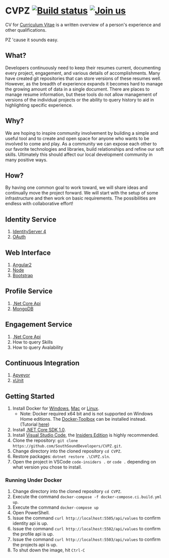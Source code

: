 # CVPZ [![Build status](https://ci.appveyor.com/api/projects/status/m9msqx3io0btxx28?svg=true)](https://ci.appveyor.com/project/McLeopold/cvpz) [![Join us](https://ssdug-slackin.azurewebsites.net/badge.svg)](https://ssdug-slackin.azurewebsites.net/)

CV for [Curriculum Vitae](https://en.wikipedia.org/wiki/Curriculum_vitae) is a written overview of a person's experience and other qualifications.

PZ 'cause it sounds easy.

## What?

Developers continuously need to keep their resumes current, documenting every project, engagement, and various details of accomplishments.  Many have created git repositories that can store versions of these resumes well. However, as the breadth of experience expands it becomes hard to manage the growing amount of data in a single document. There are places to manage resume information, but these tools do not allow management of versions of the individual projects or the ability to query history to aid in highlighting specific experience.

## Why?

We are hoping to inspire community involvement by building a simple and useful tool and to create and open space for anyone who wants to be involved to come and play. As a community we can expose each other to our favorite technologies and libraries, build relationships and refine our soft skills. Ultimately this should affect our local development community in many positive ways.

## How?

By having one common goal to work toward, we will share ideas and continually move the project forward.  We will start with the setup of some infrastructure and then work on basic requirements.  The possibilities are endless with collaborative effort!

## Identity Service

1. [IdentityServer 4](https://github.com/IdentityServer/IdentityServer4)
1. [OAuth](https://oauth.net/2/)

## Web Interface

1. [Angular2](http://learnangular2.com/)
1. [Node](https://nodejs.org/en/)
1. [Bootstrap](http://getbootstrap.com/2.3.2/)

## Profile Service

1. [.Net Core Api](https://docs.microsoft.com/en-us/dotnet/core/api/)
1. [MongoDB](https://www.mongodb.com/)

## Engagement Service

1. [.Net Core Api](https://docs.microsoft.com/en-us/dotnet/core/api/)
1. How to query Skills
1. How to query Avalability

## Continuous Integration

1. [Apveyor](https://www.appveyor.com/)
1. [xUnit](https://xunit.github.io/)

## Getting Started

1. Install Docker for [Windows](https://download.docker.com/win/beta/InstallDocker.msi), [Mac](https://download.docker.com/mac/beta/Docker.dmg) or [Linux](https://docs.docker.com/engine/installation/linux/).
    - Note: Docker required x64 bit and is not supported on Windows Home editions. The [Docker-Toolbox](https://www.docker.com/products/docker-toolbox) can be installed instead. (Tutorial [here](https://docs.docker.com/toolbox/toolbox_install_windows))
1. Install [.NET Core SDK 1.0](https://www.microsoft.com/net/download/core).  
1. Install [Visual Studio Code](https://code.visualstudio.com/), the [Insiders Edition](https://code.visualstudio.com/insiders) is highly recommended.
1. Clone the repository: `git clone https://github.com/SouthSoundDevelopers/CVPZ.git`.
1. Change directory into the cloned repository `cd CVPZ`.
1. Restore packages: `dotnet restore .\CVPZ.sln`.
1. Open the project in VSCode `code-insiders .` or `code .` depending on what version you chose to install.

### Running Under Docker

1. Change directory into the cloned repository `cd CVPZ`.
1. Execute the command `docker-compose -f docker-compose.ci.build.yml up`.
1. Execute the command `docker-compose up`
1. Open PowerShell.
1. Issue the command `curl http://localhost:5505/api/values` to confirm identity api is up.
1. Issue the command `curl http://localhost:5502/api/values` to confirm the profile api is up.
1. Issue the command `curl http://localhost:5503/api/values` to confirm the projects api is up.
1. To shut down the image, hit `Ctrl-C`
